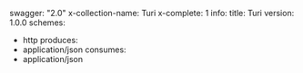 swagger: "2.0"
x-collection-name: Turi
x-complete: 1
info:
  title: Turi
  version: 1.0.0
schemes:
- http
produces:
- application/json
consumes:
- application/json